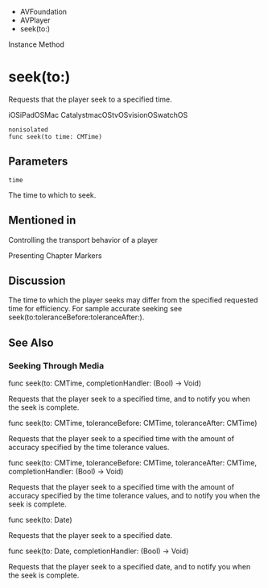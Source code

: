 

- AVFoundation
- AVPlayer
-  seek(to:) 

Instance Method

# seek(to:)

Requests that the player seek to a specified time.

iOSiPadOSMac CatalystmacOStvOSvisionOSwatchOS

``` source
nonisolated
func seek(to time: CMTime)
```

## Parameters 

`time`  

The time to which to seek.

## Mentioned in 

Controlling the transport behavior of a player

Presenting Chapter Markers

## Discussion

The time to which the player seeks may differ from the specified requested time for efficiency. For sample accurate seeking see seek(to:toleranceBefore:toleranceAfter:).

## See Also

### Seeking Through Media

func seek(to: CMTime, completionHandler: (Bool) -> Void)

Requests that the player seek to a specified time, and to notify you when the seek is complete.

func seek(to: CMTime, toleranceBefore: CMTime, toleranceAfter: CMTime)

Requests that the player seek to a specified time with the amount of accuracy specified by the time tolerance values.

func seek(to: CMTime, toleranceBefore: CMTime, toleranceAfter: CMTime, completionHandler: (Bool) -> Void)

Requests that the player seek to a specified time with the amount of accuracy specified by the time tolerance values, and to notify you when the seek is complete.

func seek(to: Date)

Requests that the player seek to a specified date.

func seek(to: Date, completionHandler: (Bool) -> Void)

Requests that the player seek to a specified date, and to notify you when the seek is complete.

